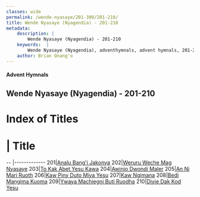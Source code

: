 ```yaml
---
classes: wide
permalink: /wende-nyasaye/201-300/201-210/
title: Wende Nyasaye (Nyagendia) - 201-210
metadata:
    description: |
        Wende Nyasaye (Nyagendia) - 201-210
    keywords:  |
        Wende Nyasaye (Nyagendia), adventhymnals, advent hymnals, 201-210
    author: Brian Onang'o
---
```


#### Advent Hymnals
## Wende Nyasaye (Nyagendia) - 201-210

# Index of Titles
# | Title                        
-- |-------------
201|[Analu Bang'i Jakonya](/wende-nyasaye/201-300/201-210/Analu-Bang'i-Jakonya)
202|[Weruru Weche Mag Nyasaye](/wende-nyasaye/201-300/201-210/Weruru-Weche-Mag-Nyasaye)
203|[To Kak Abet Yesu Kawa](/wende-nyasaye/201-300/201-210/To-Kak-Abet-Yesu-Kawa)
204|[Awinjo Dwondi Maler](/wende-nyasaye/201-300/201-210/Awinjo-Dwondi-Maler)
205|[An Ni Mari Ruoth](/wende-nyasaye/201-300/201-210/An-Ni-Mari-Ruoth)
206|[Kaw Piny Duto Miya Yesu](/wende-nyasaye/201-300/201-210/Kaw-Piny-Duto-Miya-Yesu)
207|[Kaw Ngimana](/wende-nyasaye/201-300/201-210/Kaw-Ngimana)
208|[Bedi Mangima Kuoma](/wende-nyasaye/201-300/201-210/Bedi-Mangima-Kuoma)
209|[Ywaya Machiegni Buti Ruodha](/wende-nyasaye/201-300/201-210/Ywaya-Machiegni-Buti-Ruodha)
210|[Diyie Dak Kod Yesu](/wende-nyasaye/201-300/201-210/Diyie-Dak-Kod-Yesu)